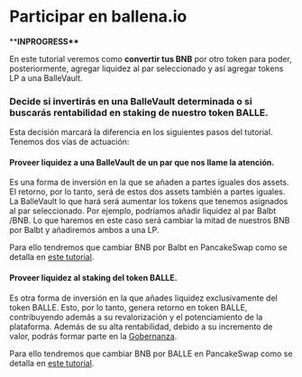 # Participar en ballena.io

\*\***INPROGRESS\*\***



En este tutorial veremos como **convertir tus BNB** por otro token para poder, posteriormente, agregar liquidez al par seleccionado y así agregar tokens LP a una BalleVault.



### Decide si invertirás en una BalleVault determinada o si buscarás rentabilidad en staking de nuestro token BALLE.

Esta decisión marcará la diferencia en los siguientes pasos del tutorial. Tenemos dos vías de actuación:



#### Proveer liquidez a una BalleVault de un par que nos llame la atención.

Es una forma de inversión en la que se añaden a partes iguales dos assets. El retorno, por lo tanto, será de estos dos assets también a partes iguales. La BalleVault lo que hará será aumentar los tokens que tenemos asignados al par seleccionado. Por ejemplo, podríamos añadir liquidez al par Balbt /BNB. Lo que haremos en este caso será cambiar la mitad de nuestros BNB por Balbt y añadiremos ambos a una LP. 

Para ello tendremos que cambiar BNB por Balbt en PancakeSwap como se detalla en [este tutorial](avanzado-como-participar-en-la-staking-pool-de-balle/como-comprar-el-token-balle.md).



#### Proveer liquidez al staking del token BALLE.

Es otra forma de inversión en la que añades liquidez exclusivamente del token BALLE. Esto, por lo tanto, genera retorno en token BALLE, contribuyendo además a su revalorización y el potenciamiento de la plataforma. Además de su alta rentabilidad, debido a su incremento de valor, podrás formar parte en la [Gobernanza](../../../../../tecnico/gobernanza.md). 

Para ello tendremos que cambiar BNB por BALLE en PancakeSwap como se detalla en [este tutorial](como-participar-en-una-ballevault/convertir-bnb-por-otro-token-en-pancakeswap.md).

